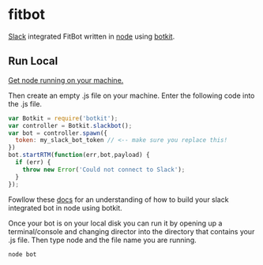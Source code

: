 # fitbot
[Slack](https://slack.com/) integrated FitBot written in [node](https://nodejs.org/en/) using [botkit](http://howdy.ai/botkit/).

## Run Local

[Get node running on your machine.](https://nodejs.org/en/download/package-manager/)

Then create an empty .js file on your machine.  Enter the following code into the .js file.  

```javascript
var Botkit = require('botkit');
var controller = Botkit.slackbot();
var bot = controller.spawn({
  token: my_slack_bot_token // <-- make sure you replace this!
})
bot.startRTM(function(err,bot,payload) {
  if (err) {
    throw new Error('Could not connect to Slack');
  }
});
```

Fowllow these [docs](http://howdy.ai/botkit/docs/) for an understanding of how to build your slack integrated bot in node using botkit.

Once your bot is on your local disk you can run it by opening up a terminal/console and changing director into the directory that contains your .js file.  Then type node and the file name you are running.

```
node bot
```

